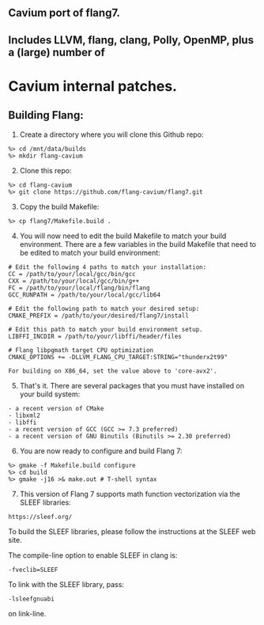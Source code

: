 ## Cavium port of flang7.
## Includes LLVM, flang, clang, Polly, OpenMP, plus a (large) number of
Cavium internal patches.
========================================================================

## Building Flang:

1. Create a directory where you will clone this Github repo:

```
%> cd /mnt/data/builds
%> mkdir flang-cavium
```

2. Clone this repo:

```
%> cd flang-cavium
%> git clone https://github.com/flang-cavium/flang7.git
```

3. Copy the build Makefile:

```
%> cp flang7/Makefile.build .
```

4. You will now need to edit the build Makefile to match your build
environment. There are a few variables in the build Makefile that
need to be edited to match your build environment:

```
# Edit the following 4 paths to match your installation:
CC = /path/to/your/local/gcc/bin/gcc
CXX = /path/to/your/local/gcc/bin/g++
FC = /path/to/your/local/flang/bin/flang
GCC_RUNPATH = /path/to/your/local/gcc/lib64
```

```
# Edit the following path to match your desired setup:
CMAKE_PREFIX = /path/to/your/desired/flang7/install
```

```
# Edit this path to match your build environment setup.
LIBFFI_INCDIR = /path/to/your/libffi/header/files
```

```
# Flang libpgmath target CPU optimization
CMAKE_OPTIONS += -DLLVM_FLANG_CPU_TARGET:STRING="thunderx2t99"

For building on X86_64, set the value above to 'core-avx2'.
```

5. That's it. There are several packages that you must have installed on
your build system:

```
- a recent version of CMake
- libxml2
- libffi
- a recent version of GCC (GCC >= 7.3 preferred)
- a recent version of GNU Binutils (Binutils >= 2.30 preferred)
```

6. You are now ready to configure and build Flang 7:

```
%> gmake -f Makefile.build configure
%> cd build
%> gmake -j16 >& make.out # T-shell syntax
```
7. This version of Flang 7 supports math function vectorization via
the SLEEF libraries:

```
https://sleef.org/
```

To build the SLEEF libraries, please follow the instructions at the SLEEF
web site.

The compile-line option to enable SLEEF in clang is:

```
-fveclib=SLEEF
```

To link with the SLEEF library, pass:

```
-lsleefgnuabi
```

on link-line.


